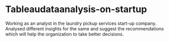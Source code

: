 # Tableaudataanalysis-on-startup
Working as an analyst in the laundry pickup services start-up company. Analysed different insights for the same and suggest the  recommendations which will help the organization to take better decisions.
